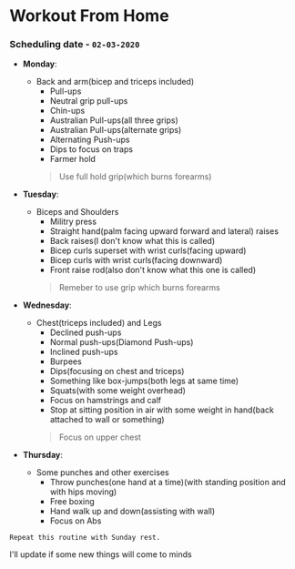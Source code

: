 # Workout From Home

### Scheduling date - `02-03-2020`

* **Monday**:
	- Back and arm(bicep and triceps included)
		* Pull-ups
		* Neutral grip pull-ups
		* Chin-ups
		* Australian Pull-ups(all three grips)
		* Australian Pull-ups(alternate grips)
		* Alternating Push-ups
		* Dips to focus on traps
		* Farmer hold
		> Use full hold grip(which burns forearms)

* **Tuesday**:
	- Biceps and Shoulders
		* Militry press
		* Straight hand(palm facing upward forward and lateral) raises
		* Back raises(I don't know what this is called)
		* Bicep curls superset with wrist curls(facing upward)
		* Bicep curls with wrist curls(facing downward)
		* Front raise rod(also don't know what this one is called)
		> Remeber to use grip which burns forearms

* **Wednesday**:
	- Chest(triceps included) and Legs
		* Declined push-ups
		* Normal push-ups(Diamond Push-ups)
		* Inclined push-ups
		* Burpees
		* Dips(focusing on chest and triceps)
		* Something like box-jumps(both legs at same time)
		* Squats(with some weight overhead)
		* Focus on hamstrings and calf
		* Stop at sitting position in air with some weight in hand(back attached to wall or something)
		> Focus on upper chest

* **Thursday**:
	- Some punches and other exercises
		* Throw punches(one hand at a time)(with standing position and with hips moving)
		* Free boxing
		* Hand walk up and down(assisting with wall)
		* Focus on Abs

`Repeat this routine with Sunday rest.`

I'll update if some new things will come to minds

